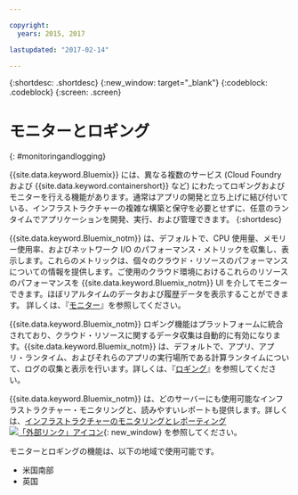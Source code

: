 ```yaml
---

copyright:
  years: 2015, 2017

lastupdated: "2017-02-14"

---
```



{:shortdesc: .shortdesc}
{:new_window: target="_blank"}
{:codeblock: .codeblock}
{:screen: .screen}

# モニターとロギング
{: #monitoringandlogging}

{{site.data.keyword.Bluemix}} には、異なる複数のサービス (Cloud Foundry および {{site.data.keyword.containershort}} など) にわたってロギングおよびモニターを行える機能があります。通常はアプリの開発と立ち上げに結び付いている、インフラストラクチャーの複雑な構築と保守を必要とせずに、任意のランタイムでアプリケーションを開発、実行、および管理できます。
{:shortdesc}

{{site.data.keyword.Bluemix_notm}} は、デフォルトで、CPU 使用量、メモリー使用率、およびネットワーク I/O のパフォーマンス・メトリックを収集し、表示します。これらのメトリックは、個々のクラウド・リソースのパフォーマンスについての情報を提供します。ご使用のクラウド環境におけるこれらのリソースのパフォーマンスを {{site.data.keyword.Bluemix_notm}} UI を介してモニターできます。ほぼリアルタイムのデータおよび履歴データを表示することができます。
詳しくは、『[モニター](monitoring/monitoring_bmx_ov.html#monitoring_bmx_ov)』を参照してください。

{{site.data.keyword.Bluemix_notm}} ロギング機能はプラットフォームに統合されており、クラウド・リソースに関するデータ収集は自動的に有効になります。{{site.data.keyword.Bluemix_notm}} は、デフォルトで、アプリ、アプリ・ランタイム、およびそれらのアプリの実行場所である計算ランタイムについて、ログの収集と表示を行います。詳しくは、『[ロギング](logging/logging_bmx_ov.html#logging_bmx_ov)』を参照してください。

{{site.data.keyword.Bluemix_notm}} は、どのサーバーにも使用可能なインフラストラクチャー・モニタリングと、読みやすいレポートも提供します。詳しくは、[インフラストラクチャーのモニタリングとレポーティング ![「外部リンク」アイコン](../icons/launch-glyph.svg "「外部リンク」アイコン")](https://www.ibm.com/cloud-computing/bluemix/infrastructure-monitoring){: new_window} を参照してください。

モニターとロギングの機能は、以下の地域で使用可能です。
* 米国南部
* 英国



